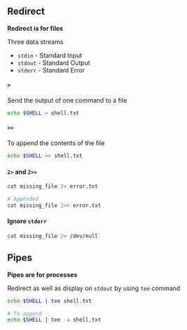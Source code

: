 ## Redirect

**Redirect is for files**

Three data streams

- `stdin` - Standard Input
- `stdout` - Standard Output
- `stderr` - Standard Error

#### `>` 

Send the output of one command to a file

```bash
echo $SHELL > shell.txt
```

#### `>>`

To append the contents of the file

```bash
echo $SHELL >> shell.txt
```

#### `2>` and `2>>`

```bash
cat missing_file 2> error.txt

# Appended
cat missing_file 2>> error.txt
```

#### Ignore `stderr`

```bash
cat missing_file 2> /dev/null
```

## Pipes

**Pipes are for processes**

Redirect as well as display on `stdout` by using `tee` command

```bash
echo $SHELL | tee shell.txt

# To append
echo $SHELL | tee -a shell.txt
```

